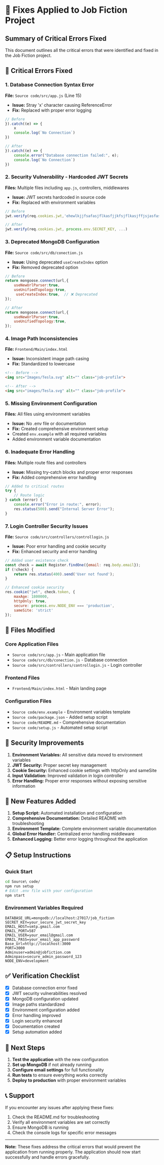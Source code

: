 # 🔧 Fixes Applied to Job Fiction Project

## Summary of Critical Errors Fixed

This document outlines all the critical errors that were identified and fixed in the Job Fiction project.

## 🚨 Critical Errors Fixed

### 1. **Database Connection Syntax Error**
**File:** `Source code/src/app.js` (Line 15)
- **Issue:** Stray 'x' character causing ReferenceError
- **Fix:** Replaced with proper error logging
```javascript
// Before
}).catch((e) => {
    x
    console.log(`No Connection`)
})

// After
}).catch((e) => {
    console.error("Database connection failed:", e);
    console.log(`No Connection`)
})
```

### 2. **Security Vulnerability - Hardcoded JWT Secrets**
**Files:** Multiple files including `app.js`, controllers, middlewares
- **Issue:** JWT secrets hardcoded in source code
- **Fix:** Replaced with environment variables
```javascript
// Before
jwt.verify(req.cookies.jwt,'ehewlkjjfsafasjflkasfjjkfsjflkasjffjsjasfasffafa',...)

// After
jwt.verify(req.cookies.jwt, process.env.SECRET_KEY, ...)
```

### 3. **Deprecated MongoDB Configuration**
**File:** `Source code/src/db/conection.js`
- **Issue:** Using deprecated `useCreateIndex` option
- **Fix:** Removed deprecated option
```javascript
// Before
return mongoose.connect(url,{
    useNewUrlParser:true,
    useUnifiedTopology:true,
     useCreateIndex:true,  // ❌ Deprecated
});

// After
return mongoose.connect(url,{
    useNewUrlParser:true,
    useUnifiedTopology:true,
});
```

### 4. **Image Path Inconsistencies**
**File:** `Frontend/Main/index.html`
- **Issue:** Inconsistent image path casing
- **Fix:** Standardized to lowercase
```html
<!-- Before -->
<img src="Images/Tesla.svg" alt="" class="job-profile">

<!-- After -->
<img src="images/Tesla.svg" alt="" class="job-profile">
```

### 5. **Missing Environment Configuration**
**Files:** All files using environment variables
- **Issue:** No .env file or documentation
- **Fix:** Created comprehensive environment setup
- Created `env.example` with all required variables
- Added environment variable documentation

### 6. **Inadequate Error Handling**
**Files:** Multiple route files and controllers
- **Issue:** Missing try-catch blocks and proper error responses
- **Fix:** Added comprehensive error handling
```javascript
// Added to critical routes
try {
    // Route logic
} catch (error) {
    console.error("Error in route:", error);
    res.status(500).send("Internal Server Error");
}
```

### 7. **Login Controller Security Issues**
**File:** `Source code/src/controllers/controllogin.js`
- **Issue:** Poor error handling and cookie security
- **Fix:** Enhanced security and error handling
```javascript
// Added user existence check
const check = await Register.findOne({email: req.body.email});
if (!check) {
    return res.status(400).send('User not found');
}

// Enhanced cookie security
res.cookie("jwt", check.token, {
    maxAge: 1800000,
    httpOnly: true,
    secure: process.env.NODE_ENV === 'production',
    sameSite: 'strict'
});
```

## 📁 Files Modified

### Core Application Files
- `Source code/src/app.js` - Main application file
- `Source code/src/db/conection.js` - Database connection
- `Source code/src/controllers/controllogin.js` - Login controller

### Frontend Files
- `Frontend/Main/index.html` - Main landing page

### Configuration Files
- `Source code/env.example` - Environment variables template
- `Source code/package.json` - Added setup script
- `Source code/README.md` - Comprehensive documentation
- `Source code/setup.js` - Automated setup script

## 🔐 Security Improvements

1. **Environment Variables:** All sensitive data moved to environment variables
2. **JWT Security:** Proper secret key management
3. **Cookie Security:** Enhanced cookie settings with httpOnly and sameSite
4. **Input Validation:** Improved validation in login controller
5. **Error Handling:** Proper error responses without exposing sensitive information

## 🚀 New Features Added

1. **Setup Script:** Automated installation and configuration
2. **Comprehensive Documentation:** Detailed README with troubleshooting
3. **Environment Template:** Complete environment variable documentation
4. **Global Error Handler:** Centralized error handling middleware
5. **Enhanced Logging:** Better error logging throughout the application

## 📋 Setup Instructions

### Quick Start
```bash
cd Source\ code/
npm run setup
# Edit .env file with your configuration
npm start
```

### Environment Variables Required
```env
DATABASE_URL=mongodb://localhost:27017/job_fiction
SECRET_KEY=your_secure_jwt_secret_key
EMAIL_HOST=smtp.gmail.com
EMAIL_PORT=587
EMAIL_USER=your_email@gmail.com
EMAIL_PASS=your_email_app_password
Base_Url=http://localhost:3000
PORT=3000
Adminuser=admin@jobfiction.com
Adminpass=secure_admin_password_123
NODE_ENV=development
```

## ✅ Verification Checklist

- [x] Database connection error fixed
- [x] JWT security vulnerabilities resolved
- [x] MongoDB configuration updated
- [x] Image paths standardized
- [x] Environment configuration added
- [x] Error handling improved
- [x] Login security enhanced
- [x] Documentation created
- [x] Setup automation added

## 🎯 Next Steps

1. **Test the application** with the new configuration
2. **Set up MongoDB** if not already running
3. **Configure email settings** for full functionality
4. **Run tests** to ensure everything works correctly
5. **Deploy to production** with proper environment variables

## 📞 Support

If you encounter any issues after applying these fixes:
1. Check the README.md for troubleshooting
2. Verify all environment variables are set correctly
3. Ensure MongoDB is running
4. Check the console logs for specific error messages

---

**Note:** These fixes address the critical errors that would prevent the application from running properly. The application should now start successfully and handle errors gracefully. 